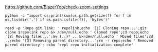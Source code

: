 https://github.com/BlazerYoo/check-zoom-settings

`python -c "import os;print(sum(os.path.getsize(f) for f in os.listdir('.') if os.path.isfile(f)), 'bytes')"`

`read -p 'Repo git link: ' repolink;echo '[1] Cloning repo...';git clone $repolink repo &> /dev/null;echo ' Cloned repo';cd repo;echo '[2] Moving files...';mv {.,}* .. &>/dev/null;echo ' Moved files';cd ..;echo '[3] Removing parent directory...';rm -r repo;echo ' Removed parent directory'; echo 'repl repo initialization complete'`
<!--
### Hi there 👋


**BlazerYoo/BlazerYoo** is a ✨ _special_ ✨ repository because its `README.md` (this file) appears on your GitHub profile.

Here are some ideas to get you started:

- 🔭 I’m currently working on ...
- 🌱 I’m currently learning ...
- 👯 I’m looking to collaborate on ...
- 🤔 I’m looking for help with ...
- 💬 Ask me about ...
- 📫 How to reach me: ...
- 😄 Pronouns: ...
- ⚡ Fun fact: ...
-->
